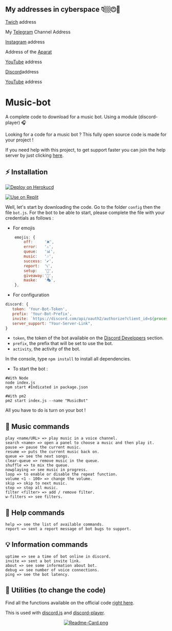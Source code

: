 
## My addresses in cyberspace 👇🏼🙃📡


[Twich](https://www.twitch.tv/sobhan_srza) address
 
My [Telegram](https://t.me/SobhanSRZA) Channel Address

[Instagram](https://www.instagram.com/srza._.gamer) address
 
Address of the [Aparat](https://www.aparat.com/Sobhan.SRZA)

[YouTube](https://b2n.ir/srza.-.gamer) address

[Discord](https://discord.gg/bNpqrdXNNn)address

[YouTube](https://b2n.ir/srza._.action) address

# Music-bot
A complete code to download for a music bot. Using a module (discord-player) 🎧

Looking for a code for a music bot ? This fully open source code is made for your project !

If you need help with this project, to get support faster you can join the help server by just clicking [here](https://discord.gg/devsclub).

## ⚡ Installation
[![Deploy on Herokucd](https://www.herokucdn.com/deploy/button.svg)](https://heroku.com/deploy?template=https://github.com/Sobhan-SRZA/Moderation-Bot/)

[![Use on Replit](https://repl.it/badge/github/Sobhan-SRZA/Moderation-Bot/)](https://repl.it/github/Sobhan-SRZA/Moderation-Bot/)

Well, let's start by downloading the code.
Go to the folder `config` then the file `bot.js`.
For the bot to be able to start, please complete the file with your credentials as follows :

- For emojis

```js
    emojis: {
        off:     '❌',
        error:   '⚠',
        queue:   '📊',
        music:   '🎶',
        success: '✔',
        report:  '📞',
        setup:   '📝',
        giveaway:'🎉',
        maske:   '🎭',
    },
```

- For configuration

```js
discord: {
   token: 'Your-Bot-Token',
   prefix: 'Your-Bot-Prefix',
   invite: `https://discord.com/api/oauth2/authorize?client_id=${process.env.USER_ID}&permissions=1644972474359&scope=bot%20applications.commands`,
   server_support: "Your-Server-Link",
}
```

- `token`, the token of the bot available on the [Discord Developers](https://discordapp.com/developers/applications) section.
- `prefix`, the prefix that will be set to use the bot.
- `activity`, the activity of the bot.

In the console, type `npm install` to install all dependencies.

- To start the bot :

```
#With Node
node index.js
npm start #Indicated in package.json

#With pm2
pm2 start index.js --name "MusicBot"
```

All you have to do is turn on your bot !

## 🎵 Music commands

```
play <name/URL> => play music in a voice channel.
search <name> => open a panel to choose a music and then play it.
pause => pause the current music.
resume => puts the current music back on.
queue => see the next songs.
clear-queue => remove music in the queue.
shuffle => to mix the queue.
nowplaying => see music in progress.
loop => to enable or disable the repeat function.
volume <1 - 100> => change the volume.
skip => skip to next music.
stop => stop all music.
filter <filter> => add / remove filter.
w-filters => see filters.
```

## 🧰 Help commands

```
help => see the list of available commands.
report => sent a report message of bot bugs to support.

```

## 💡 Information commands
```
uptime => see a time of bot online in discord.
invite => sent a bot invite link.
about => see some information about bot.
debug => see number of voice connections.
ping => see the bot latency.
```
## 🏓 Utilities (to change the code)

Find all the functions available on the official code [right here](https://github.com/Sobhan-SRZA/Moderation-Bot).

This is used with [discord.js](https://www.npmjs.com/package/discord.js) and [discord-player](https://www.npmjs.com/package/discord-player).

<p align="center">
  <a href="https://github.com/Sobhan-SRZA/Moderation-Bot/" target="_blank"> 
    <img src="https://github-readme-stats.vercel.app/api/pin/?username=Sobhan-SRZA&repo=Moderation-Bot&theme=react" alt="Readme-Card.png">
  </a>
</p>
